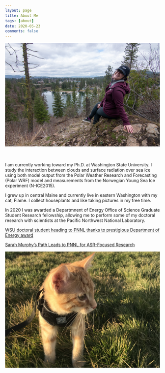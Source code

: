```yaml
---
layout: page
title: About Me
tags: [about]
date: 2020-05-23
comments: false
---
```



![self](https://github.com/sarahymurphy/sarahymurphy.github.io/blob/master/DSC_0301.jpg?raw=true)

<br><br>
I am currently working toward my Ph.D. at Washington State University. I study the interaction between clouds and surface radiation over sea ice using both model output from the Polar Weather Research and Forecasting (Polar WRF) model and measurements from the Norwegian Young Sea Ice experiment (N-ICE2015).


I grew up in central Maine and currently live in eastern Washington with my cat, Flame. I collect houseplants and like taking pictures in my free time.

In 2020 I was awarded a Departmnent of Energy Office of Science Graduate Student Research fellowship, allowing me to perform some of my doctoral research with scientists at the Pacific Northwest National Laboratory.


[WSU doctoral student heading to PNNL thanks to prestigious Department of Energy award](https://news.wsu.edu/2020/05/12/wsu-doctoral-student-heading-pnnl-thanks-prestigious-department-energy-award/)


[Sarah Murphy’s Path Leads to PNNL for ASR-Focused Research](https://asr.science.energy.gov/news/program-news/post/12974)


![flame](https://github.com/sarahymurphy/sarahymurphy.github.io/blob/master/IMG_2761.jpeg?raw=true)
